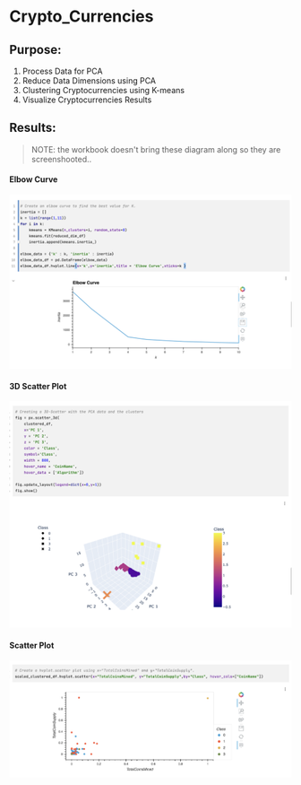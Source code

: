 # Crypto_Currencies

## Purpose: 
1. Process Data for PCA 
2. Reduce Data Dimensions using PCA 
3. Clustering Cryptocurrencies using K-means 
4. Visualize Cryptocurrencies Results 

## Results: 
> NOTE: the workbook doesn't bring these diagram along so they are screenshooted.. 

#### Elbow Curve
![elbow](images/elbow.png)

#### 3D Scatter Plot 
![3D](images/3dScatter.png)

#### Scatter Plot 
![scatter](images/scatter.png)
